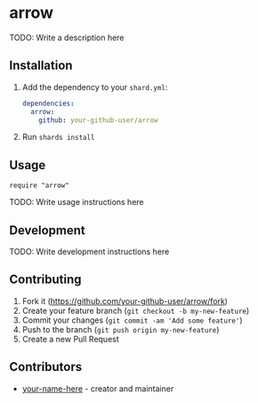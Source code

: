 # arrow

TODO: Write a description here

## Installation

1. Add the dependency to your `shard.yml`:

   ```yaml
   dependencies:
     arrow:
       github: your-github-user/arrow
   ```

2. Run `shards install`

## Usage

```crystal
require "arrow"
```

TODO: Write usage instructions here

## Development

TODO: Write development instructions here

## Contributing

1. Fork it (<https://github.com/your-github-user/arrow/fork>)
2. Create your feature branch (`git checkout -b my-new-feature`)
3. Commit your changes (`git commit -am 'Add some feature'`)
4. Push to the branch (`git push origin my-new-feature`)
5. Create a new Pull Request

## Contributors

- [your-name-here](https://github.com/your-github-user) - creator and maintainer
